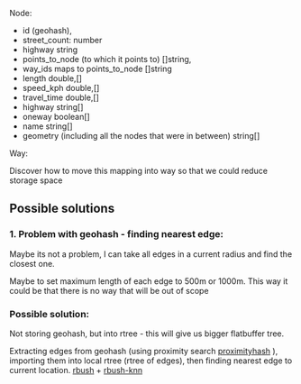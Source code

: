 Node:

- id (geohash),
- street_count: number
- highway string
- points_to_node (to which it points to) []string,
- way_ids maps to points_to_node []string
- length double,[]
- speed_kph double,[]
- travel_time double,[]
- highway string[]
- oneway boolean[]
- name string[]
- geometry (including all the nodes that were in between) string[]

Way:

Discover how to move this mapping into way so that we could reduce storage space


## Possible solutions


### 1. Problem with geohash - finding nearest edge:

Maybe its not a problem, I can take all edges in a current radius and find the closest one. 

Maybe to set maximum length of each edge to 500m or 1000m. This way it could be that there is no way that will be out of scope

### Possible solution: 

Not storing geohash, but into rtree - this will give us bigger flatbuffer tree. 

Extracting edges from geohash (using proximity search [proximityhash](https://github.com/ashwin711/proximityhash/blob/master/proximityhash.py) ), importing them into local rtree (rtree of edges), then finding nearest edge to current location. [rbush](https://www.npmjs.com/package/rbush) + [rbush-knn](https://github.com/mourner/rbush-knn)

